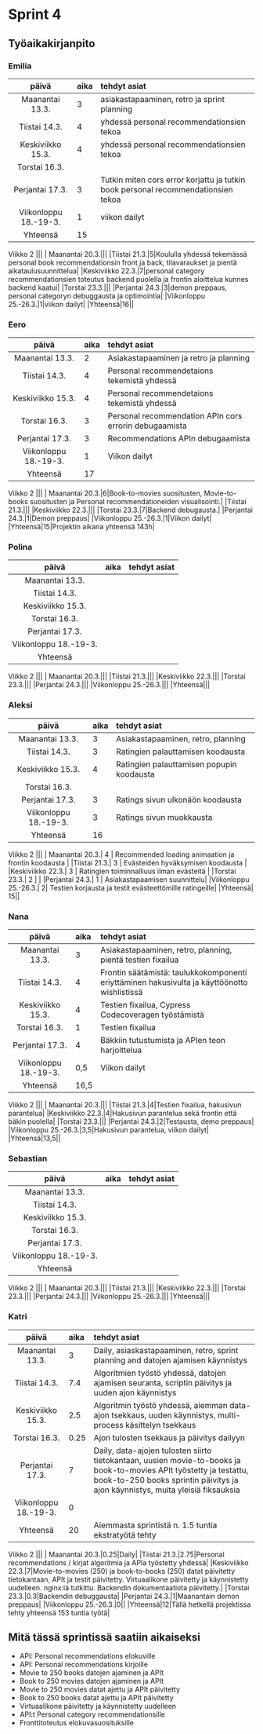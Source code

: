 # Sprint 4
## Työaikakirjanpito

### Emilia
| päivä | aika | tehdyt asiat  |
| :----:|:-----| :-----|
| Maanantai 13.3.|3|asiakastapaaminen, retro ja sprint planning|
|Tiistai 14.3.|4|yhdessä personal recommendationsien tekoa|
|Keskiviikko 15.3.|4| yhdessä personal recommendationsien tekoa|
|Torstai 16.3.|||
|Perjantai 17.3.|3|Tutkin miten cors error korjattu ja tutkin book personal recommendationsien tekoa|
|Viikonloppu 18.-19-3.|1|viikon dailyt|
|Yhteensä|15||
Viikko 2
|||
| Maanantai 20.3.|||
|Tiistai 21.3.|5|Koululla yhdessä tekemässä personal book recommendationsin front ja back, tilavaraukset ja pientä aikataulusuunnittelua|
|Keskiviikko 22.3.|7|personal category recommendationsien toteutus backend puolella ja frontin aloittelua kunnes backend kaatui|
|Torstai 23.3.|||
|Perjantai 24.3.|3|demon preppaus, personal categoryn debuggausta ja optimointia|
|Viikonloppu 25.-26.3.|1|viikon dailyt|
|Yhteensä|16||

### Eero
| päivä | aika | tehdyt asiat  |
| :----:|:-----| :-----|
| Maanantai 13.3.|2|Asiakastapaaminen ja retro ja planning|
|Tiistai 14.3.|4|Personal recommendetaions tekemistä yhdessä|
|Keskiviikko 15.3.|4|Personal recommendetaions tekemistä yhdessä|
|Torstai 16.3.|3|Personal recommendation APIn cors errorin debugaamista|
|Perjantai 17.3.|3|Recommendations APIn debugaamista|
|Viikonloppu 18.-19-3.|1|Viikon dailyt|
|Yhteensä|17||
Viikko 2
|||
| Maanantai 20.3.|6|Book-to-movies suositusten, Movie-to-books suositusten ja Personal recommendationeiden visualisointi.|
|Tiistai 21.3.|||
|Keskiviikko 22.3.|||
|Torstai 23.3.|7|Backend debugausta.|
|Perjantai 24.3.|1|Demon preppaus|
|Viikonloppu 25.-26.3.|1|Viikon dailyt|
|Yhteensä|15|Projektin aikana yhteensä 143h|

### Polina
| päivä | aika | tehdyt asiat  |
| :----:|:-----| :-----|
| Maanantai 13.3.|||
|Tiistai 14.3.|||
|Keskiviikko 15.3.|||
|Torstai 16.3.|||
|Perjantai 17.3.|||
|Viikonloppu 18.-19-3.|||
|Yhteensä|||
Viikko 2
|||
| Maanantai 20.3.|||
|Tiistai 21.3.|||
|Keskiviikko 22.3.|||
|Torstai 23.3.|||
|Perjantai 24.3.|||
|Viikonloppu 25.-26.3.|||
|Yhteensä|||
### Aleksi
| päivä | aika | tehdyt asiat  |
| :----:|:-----| :-----|
| Maanantai 13.3.| 3 | Asiakastapaaminen, retro, planning|
|Tiistai 14.3.| 3| Ratingien palauttamisen koodausta|
|Keskiviikko 15.3.| 4 | Ratingien palauttamisen popupin koodausta|
|Torstai 16.3.|||
|Perjantai 17.3.| 3 | Ratings sivun ulkonäön koodausta|
|Viikonloppu 18.-19-3.| 3 | Ratings sivun muokkausta |
|Yhteensä| 16||
Viikko 2
|||
| Maanantai 20.3.| 4 | Recommended loading animaation ja frontin koodausta |
|Tiistai 21.3.| 3 | Evästeiden hyväksymisen koodausta |
|Keskiviikko 22.3.| 3 | Ratingien toiminnalliuus ilman evästeitä |
|Torstai 23.3.| 2 | |
|Perjantai 24.3.| 1 | Asiakastapaamisen suunnittelu|
|Viikonloppu 25.-26.3.| 2| Testien korjausta ja testit evästeettömille ratingeille|
|Yhteensä| 15||

### Nana
| päivä | aika | tehdyt asiat  |
| :----:|:-----| :-----|
| Maanantai 13.3.|3|Asiakastapaaminen, retro, planning, pientä testien fixailua|
|Tiistai 14.3.|4|Frontin säätämistä: taulukkokomponenti eriyttäminen hakusivulta ja käyttöönotto wishlistissä|
|Keskiviikko 15.3.|4|Testien fixailua, Cypress Codecoveragen työstämistä|
|Torstai 16.3.|1|Testien fixailua|
|Perjantai 17.3.|4|Bäkkiin tutustumista ja APIen teon harjoittelua|
|Viikonloppu 18.-19-3.|0,5|Viikon dailyt|
|Yhteensä|16,5||
Viikko 2
|||
| Maanantai 20.3.|||
|Tiistai 21.3.|4|Testien fixailua, hakusivun parantelua|
|Keskiviikko 22.3.|4|Hakusivun parantelua sekä frontin että bäkin puolella|
|Torstai 23.3.|||
|Perjantai 24.3.|2|Testausta, demo preppaus|
|Viikonloppu 25.-26.3.|3,5|Hakusivun parantelua, viikon dailyt|
|Yhteensä|13,5||

### Sebastian
| päivä | aika | tehdyt asiat  |
| :----:|:-----| :-----|
| Maanantai 13.3.|||
|Tiistai 14.3.|||
|Keskiviikko 15.3.|||
|Torstai 16.3.|||
|Perjantai 17.3.|||
|Viikonloppu 18.-19-3.|||
|Yhteensä|||
Viikko 2
|||
| Maanantai 20.3.|||
|Tiistai 21.3.|||
|Keskiviikko 22.3.|||
|Torstai 23.3.|||
|Perjantai 24.3.|||
|Viikonloppu 25.-26.3.|||
|Yhteensä|||
### Katri
| päivä | aika | tehdyt asiat  |
| :----:|:-----| :-----|
| Maanantai 13.3.|3|Daily, asiaskastapaaminen, retro, sprint planning and datojen ajamisen käynnistys|
|Tiistai 14.3.|7.4|Algoritmien työstö yhdessä, datojen ajamisen seuranta, scriptin päivitys ja uuden ajon käynnistys|
|Keskiviikko 15.3.|2.5|Algoritmin työstö yhdessä, aiemman data-ajon tsekkaus, uuden käynnistys, multi-process käsittelyn tsekkaus|
|Torstai 16.3.|0.25|Ajon tulosten tsekkaus ja päivitys dailyyn|
|Perjantai 17.3.|7|Daily, data-ajojen tulosten siirto tietokantaan, uusien movie-to-books ja book-to-movies APIt työstetty ja testattu, book-to-250 books sprintin päivitys ja ajon käynnistys, muita yleisiä fiksauksia|
|Viikonloppu 18.-19-3.|0||
|Yhteensä|20|Aiemmasta sprintistä n. 1.5 tuntia ekstratyötä tehty|
Viikko 2
|||
| Maanantai 20.3.|0.25|Daily|
|Tiistai 21.3.|2.75|Personal recommendations / kirjat algoritmia ja APIa työstetty yhdessä|
|Keskiviikko 22.3.|7|Movie-to-movies (250) ja book-to-books (250) datat päivitetty tietokantaan, APIt ja testit päivitetty. Virtuaalikone päivitetty ja käynnistetty uudelleen. nginx:iä tutkittu. Backendin dokumentaatiota päivitetty.|
|Torstai 23.3.|0.3|Backendin debuggausta|
|Perjantai 24.3.|1|Maanantain demon preppaus|
|Viikonloppu 25.-26.3.|0||
|Yhteensä|12|Tällä hetkellä projektissa tehty yhteensä 153 tuntia työtä|

## Mitä tässä sprintissä saatiin aikaiseksi
- API: Personal recommendations elokuville
- API: Personal recommendations kirjoille
- Movie to 250 books datojen ajaminen ja APIt
- Book to 250 movies datojen ajaminen ja APIt
- Movie to 250 movies datat ajettu ja APIt päivitetty
- Book to 250 books datat ajettu ja APIt päivitetty
- Virtuaalikone päivitetty ja käynnistetty uudelleen
- API:t Personal category recommendationsille
- Fronttitoteutus elokuvasuosituksille

